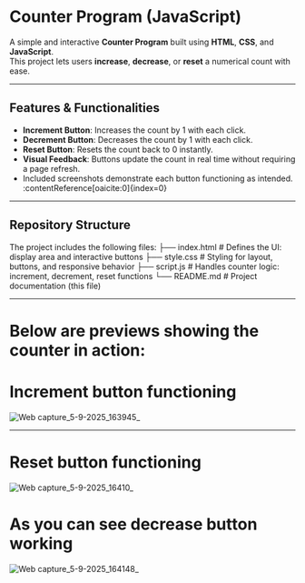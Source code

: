 # Counter Program (JavaScript)

A simple and interactive **Counter Program** built using **HTML**, **CSS**, and **JavaScript**.  
This project lets users **increase**, **decrease**, or **reset** a numerical count with ease.

---

##  Features & Functionalities

- **Increment Button**: Increases the count by 1 with each click.  
- **Decrement Button**: Decreases the count by 1 with each click.  
- **Reset Button**: Resets the count back to 0 instantly.  
- **Visual Feedback**: Buttons update the count in real time without requiring a page refresh.  
- Included screenshots demonstrate each button functioning as intended. :contentReference[oaicite:0]{index=0}

---

##  Repository Structure

The project includes the following files:
├── index.html # Defines the UI: display area and interactive buttons
├── style.css # Styling for layout, buttons, and responsive behavior
├── script.js # Handles counter logic: increment, decrement, reset functions
└── README.md # Project documentation (this file)

---
# Below are previews showing the counter in action:
# Increment button functioning
![Web capture_5-9-2025_163945_](https://github.com/user-attachments/assets/cf53bd1e-8c62-4eae-8e0f-cd788765a207)

---
# Reset button functioning
![Web capture_5-9-2025_16410_](https://github.com/user-attachments/assets/29856408-107b-4f5b-8377-edbf159268dd)

# As you can see decrease button working
![Web capture_5-9-2025_164148_](https://github.com/user-attachments/assets/807cadbb-5353-4c78-b816-6b8900b663dc)
